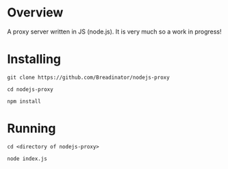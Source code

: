 # Overview
A proxy server written in JS (node.js). It is very much so a work in progress!

# Installing
`git clone https://github.com/Breadinator/nodejs-proxy`

`cd nodejs-proxy`

`npm install`

# Running
`cd <directory of nodejs-proxy>`

`node index.js`